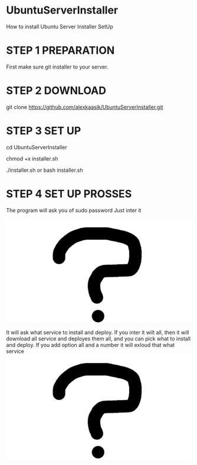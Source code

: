 # UbuntuServerInstaller

How to install Ubuntu Server Installer SetUp

# STEP 1 PREPARATION

First make sure git installer to your server.

# STEP 2 DOWNLOAD

git clone https://github.com/alexkaasik/UbuntuServerInstaller.git

# STEP 3 SET UP

cd UbuntuServerInstaller 

chmod +x installer.sh

./installer.sh or bash installer.sh

# STEP 4 SET UP PROSSES

The program will ask you of sudo password
Just inter it

<img src="assets/unknown.png"/>

It will ask what service to install and deploy.
If you inter it wilt all, then it will download all service and deployes them all, and you can pick what to install and deploy.
If you add option all and a number it will exloud that what service
<img src="assets/unknown.png"/>
